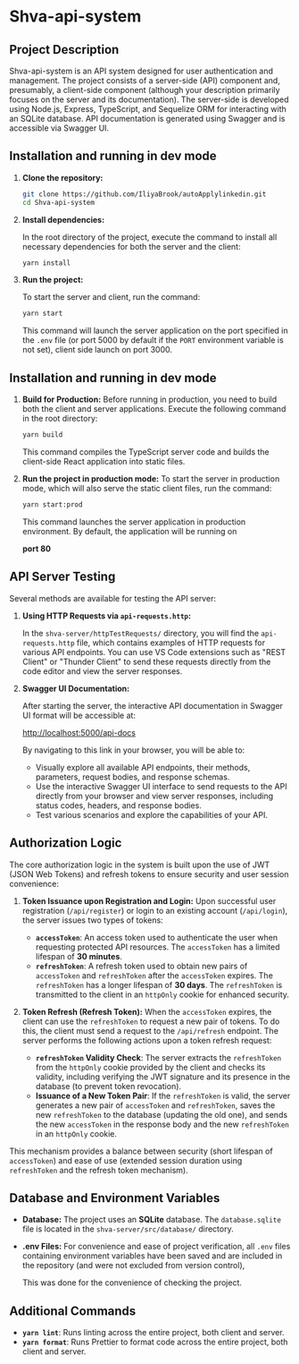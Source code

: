 # Shva-api-system

## Project Description

Shva-api-system is an API system designed for user authentication and management. The project consists of a server-side (API) component and, presumably, a client-side component (although your description primarily focuses on the server and its documentation). The server-side is developed using Node.js, Express, TypeScript, and Sequelize ORM for interacting with an SQLite database. API documentation is generated using Swagger and is accessible via Swagger UI.

## Installation and running in dev mode

1.  **Clone the repository:**
    
    ```bash
    git clone https://github.com/IliyaBrook/autoApplylinkedin.git
    cd Shva-api-system
    ```

2.  **Install dependencies:**
    
    In the root directory of the project, execute the command to install all necessary dependencies for both the server and the client:
    
    ```bash
    yarn install
    ```

3.  **Run the project:**
    
    To start the server and client, run the command:
    
    ```bash
    yarn start
    ```
    
    This command will launch the server application on the port specified in the `.env` file (or port 5000 by default if the `PORT` environment variable is not set), client side launch on port 3000.

## Installation and running in dev mode

1. **Build for Production:**    Before running in production, you need to build both the client and server applications. Execute the following command in the root directory:   

   ```sh
   yarn build
   ```

    This command compiles the TypeScript server code and builds the client-side React application into static files. 

2. **Run the project in production mode:**    To start the server in production mode, which will also serve the static client files, run the command:

   ```sh
   yarn start:prod
   ```

   This command launches the server application in production environment. By default, the application will be running on 

   **port 80**

## API Server Testing

Several methods are available for testing the API server:

1.  **Using HTTP Requests via `api-requests.http`:**
    
    In the `shva-server/httpTestRequests/` directory, you will find the `api-requests.http` file, which contains examples of HTTP requests for various API endpoints. You can use VS Code extensions such as "REST Client" or "Thunder Client" to send these requests directly from the code editor and view the server responses.

2.  **Swagger UI Documentation:**
    
    After starting the server, the interactive API documentation in Swagger UI format will be accessible at:
    
    [http://localhost:5000/api-docs](http://localhost:5000/api-docs)
    
    
    
    By navigating to this link in your browser, you will be able to:
	
	*   Visually explore all available API endpoints, their methods, parameters, request bodies, and response schemas.
	*   Use the interactive Swagger UI interface to send requests to the API directly from your browser and view server responses, including status codes, headers, and response bodies.
	*   Test various scenarios and explore the capabilities of your API.

## Authorization Logic

The core authorization logic in the system is built upon the use of JWT (JSON Web Tokens) and refresh tokens to ensure security and user session convenience:

1.  **Token Issuance upon Registration and Login:**
    Upon successful user registration (`/api/register`) or login to an existing account (`/api/login`), the server issues two types of tokens:
	*   **`accessToken`**:  An access token used to authenticate the user when requesting protected API resources. The `accessToken` has a limited lifespan of **30 minutes**.
	*   **`refreshToken`**: A refresh token used to obtain new pairs of `accessToken` and `refreshToken` after the `accessToken` expires. The `refreshToken` has a longer lifespan of **30 days**. The `refreshToken` is transmitted to the client in an `httpOnly` cookie for enhanced security.

2.  **Token Refresh (Refresh Token):**
    When the `accessToken` expires, the client can use the `refreshToken` to request a new pair of tokens. To do this, the client must send a request to the `/api/refresh` endpoint. The server performs the following actions upon a token refresh request:
	*   **`refreshToken` Validity Check**: The server extracts the `refreshToken` from the `httpOnly` cookie provided by the client and checks its validity, including verifying the JWT signature and its presence in the database (to prevent token revocation).
	*   **Issuance of a New Token Pair**: If the `refreshToken` is valid, the server generates a new pair of `accessToken` and `refreshToken`, saves the new `refreshToken` to the database (updating the old one), and sends the new `accessToken` in the response body and the new `refreshToken` in an `httpOnly` cookie.

This mechanism provides a balance between security (short lifespan of `accessToken`) and ease of use (extended session duration using `refreshToken` and the refresh token mechanism).

## Database and Environment Variables

* **Database:** The project uses an **SQLite** database. The `database.sqlite` file is located in the `shva-server/src/database/` directory.

* **.env Files:** For convenience and ease of project verification, all `.env` files containing environment variables have been saved and are included in the repository (and were not excluded from version control), 

  This was done for the convenience of checking the project.

## Additional Commands

*   **`yarn lint`**: Runs linting across the entire project, both client and server.
*   **`yarn format`**: Runs Prettier to format code across the entire project, both client and server.
